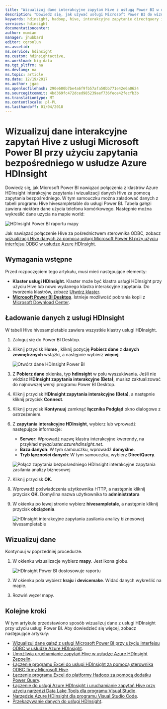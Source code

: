 ```yaml
---
title: "Wizualizuj dane interakcyjne zapytań Hive z usługą Power BI w usłudze Azure HDInsight | Dokumentacja firmy Microsoft"
description: "Dowiedz się, jak używać usługi Microsoft Power BI do wizualizacji danych interakcyjne zapytania Hive przetwarzanych przez usługi Azure HDInsight."
keywords: hdinsight, hadoop, hive, interakcyjne zapytanie directquery interakcyjne hive, LLAP,
services: hdinsight
documentationcenter: 
author: mumian
manager: jhubbard
editor: cgronlun
ms.assetid: 
ms.service: hdinsight
ms.custom: hdinsightactive,
ms.workload: big-data
ms.tgt_pltfrm: na
ms.devlang: na
ms.topic: article
ms.date: 12/19/2017
ms.author: jgao
ms.openlocfilehash: 290e600b7be4a6f9fb57afa50bb771e42e6a0624
ms.sourcegitcommit: 4bd369fc472dced985239aef736fece42fecfb3b
ms.translationtype: MT
ms.contentlocale: pl-PL
ms.lasthandoff: 01/04/2018
---
```

# <a name="visualize-interactive-query-hive-data-with-microsoft-power-bi-using-direct-query-in-azure-hdinsight"></a>Wizualizuj dane interakcyjne zapytań Hive z usługi Microsoft Power BI przy użyciu zapytania bezpośredniego w usłudze Azure HDInsight

Dowiedz się, jak Microsoft Power BI nawiązać połączenia z klastrów Azure HDInsight interakcyjne zapytania i wizualizacji danych Hive za pomocą zapytania bezpośredniego. W tym samouczku można załadować danych z tabeli programu Hive hivesampletable do usługi Power BI. Tabela gałęzi zawiera niektóre dane użycia telefonu komórkowego. Następnie można wykreślić dane użycia na mapie world:

![HDInsight Power BI raportu mapy](./media/apache-hadoop-connect-hive-power-bi-directquery/hdinsight-power-bi-visualization.png)

Jak nawiązać połączenie Hive za pośrednictwem sterownika ODBC, zobacz [wizualizacji Hive danych za pomocą usługi Microsoft Power BI przy użyciu interfejsu ODBC w usłudze Azure HDInsight](../hadoop/apache-hadoop-connect-hive-power-bi.md). 

## <a name="prerequisites"></a>Wymagania wstępne
Przed rozpoczęciem tego artykułu, musi mieć następujące elementy:

* **Klaster usługi HDInsight**. Klaster może być klastra usługi HDInsight przy użyciu Hive lub nowo wydanego klastra interakcyjne zapytania. Do tworzenia klastrów, zobacz [Utwórz klaster](../hadoop/apache-hadoop-linux-tutorial-get-started.md#create-cluster).
* **[Microsoft Power BI Desktop](https://powerbi.microsoft.com/desktop/)**. Istnieje możliwość pobrania kopii z [Microsoft Download Center](https://www.microsoft.com/download/details.aspx?id=45331).

## <a name="load-data-from-hdinsight"></a>Ładowanie danych z usługi HDInsight

W tabeli Hive hivesampletable zawiera wszystkie klastry usługi HDInsight.

1. Zaloguj się do Power BI Desktop.
2. Kliknij przycisk **Home** , kliknij pozycję **Pobierz dane** z **danych zewnętrznych** wstążki, a następnie wybierz **więcej**.

    ![Otwórz dane HDInsight Power BI](./media/apache-hadoop-connect-hive-power-bi-directquery/hdinsight-power-bi-open-odbc.png)
3. Z **Pobierz dane** okienka, typ **hdinsight** w polu wyszukiwania. Jeśli nie widzisz **HDInsight zapytania interakcyjne (Beta)**, musisz zaktualizować do najnowszej wersji programu Power BI Desktop.
4. Kliknij przycisk **HDInsight zapytania interakcyjne (Beta)**, a następnie kliknij przycisk **Connect**.
5. Kliknij przycisk **Kontynuuj** zamknąć **łącznika Podgląd** okno dialogowe z ostrzeżeniem.
6. Z **zapytania interakcyjne HDInsight**, wybierz lub wprowadź następujące informacje:

    - **Serwer**: Wprowadź nazwę klastra interakcyjne kwerendy, na przykład *myiqcluster.azurehdinsight.net*.
    - **Baza danych**: W tym samouczku, wprowadź **domyślne**.
    - **Tryb łączności danych**: W tym samouczku, wybierz **DirectQuery**.

    ![Połącz zapytania bezpośredniego HDInsight interakcyjne zapytania zasilania analizy biznesowej](./media/apache-hadoop-connect-hive-power-bi-directquery/hdinsight-interactive-query-power-bi-connect.png)
7. Kliknij przycisk **OK**.
8. Wprowadź poświadczenia użytkownika HTTP, a następnie kliknij przycisk **OK**.  Domyślna nazwa użytkownika to **administratora**
9. W okienku po lewej stronie wybierz **hivesampletale**, a następnie kliknij przycisk **obciążenia**.

    ![HDInsight interakcyjne zapytania zasilania analizy biznesowej hivesampletable](./media/apache-hadoop-connect-hive-power-bi-directquery/hdinsight-interactive-query-power-bi-hivesampletable.png)

## <a name="visualize-data"></a>Wizualizuj dane

Kontynuuj w poprzedniej procedurze.

1. W okienku wizualizacje wybierz **mapy**.  Jest ikona globu.

    ![HDInsight Power BI dostosowuje raportu](./media/apache-hadoop-connect-hive-power-bi-directquery/hdinsight-power-bi-customize.png)
2. W okienku pola wybierz **kraju** i **devicemake**. Widać danych wykreślić na mapie.
3. Rozwiń węzeł mapy.

## <a name="next-steps"></a>Kolejne kroki
W tym artykule przedstawiono sposób wizualizuj dane z usługi HDInsight przy użyciu usługi Power BI.  Aby dowiedzieć się więcej, zobacz następujące artykuły:

* [Wizualizuj dane gałąź z usługi Microsoft Power BI przy użyciu interfejsu ODBC w usłudze Azure HDInsight](../hadoop/apache-hadoop-connect-hive-power-bi.md). 
* [Umożliwia uruchamianie zapytań Hive w usłudze Azure HDInsight Zeppelin](./../hdinsight-connect-hive-zeppelin.md).
* [Łączenie programu Excel do usługi HDInsight za pomocą sterownika ODBC firmy Microsoft Hive](../hadoop/apache-hadoop-connect-excel-hive-odbc-driver.md).
* [Łączenie programu Excel do platformy Hadoop za pomocą dodatku Power Query](../hadoop/apache-hadoop-connect-excel-power-query.md).
* [Łączenie do usługi Azure HDInsight i uruchamianie zapytań Hive przy użyciu narzędzi Data Lake Tools dla programu Visual Studio](../hadoop/apache-hadoop-visual-studio-tools-get-started.md).
* [Narzędzie Azure HDInsight dla programu Visual Studio Code](../hdinsight-for-vscode.md).
* [Przekazywanie danych do usługi HDInsight](./../hdinsight-upload-data.md).
